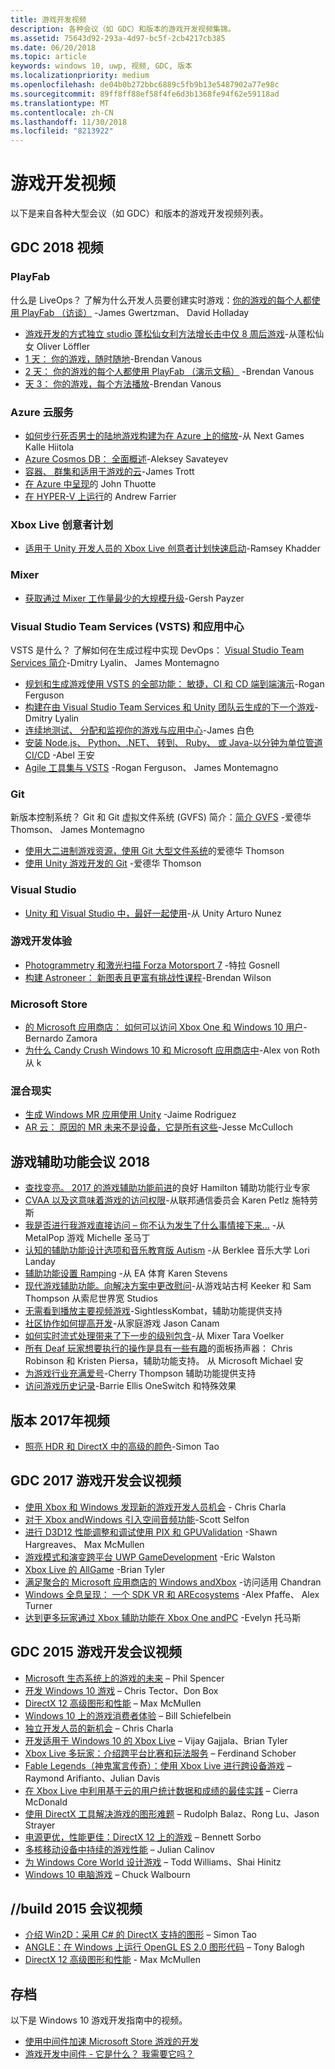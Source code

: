 ```yaml
---
title: 游戏开发视频
description: 各种会议（如 GDC）和版本的游戏开发视频集锦。
ms.assetid: 75643d92-293a-4d97-bc5f-2cb4217cb385
ms.date: 06/20/2018
ms.topic: article
keywords: windows 10, uwp, 视频, GDC, 版本
ms.localizationpriority: medium
ms.openlocfilehash: de04b0b272bbc6889c5fb9b13e5487902a77e98c
ms.sourcegitcommit: 89ff8ff88ef58f4fe6d3b1368fe94f62e59118ad
ms.translationtype: MT
ms.contentlocale: zh-CN
ms.lasthandoff: 11/30/2018
ms.locfileid: "8213922"
---
```

# <a name="game-development-videos"></a>游戏开发视频

以下是来自各种大型会议（如 GDC）和版本的游戏开发视频列表。

## <a name="gdc-2018-videos"></a>GDC 2018 视频

### <a name="playfab"></a>PlayFab

什么是 LiveOps？ 了解为什么开发人员要创建实时游戏：[你的游戏的每个人都使用 PlayFab （访谈）](https://channel9.msdn.com/Shows/Level-Up/Your-Game-For-Everyone-with-PlayFab) -James Gwertzman、 David Holladay

* [游戏开发的方式独立 studio 蓬松仙女利方法增长击中仅 8 周后游戏](https://channel9.msdn.com/Shows/Level-Up/Fluffy-Fairys-Lean-Approach-to-Game-Development-How-an-Indie-Studio-Grew-a-Hit-Game-After-Only-8-W)-从蓬松仙女 Oliver Löffler
* [1 天： 你的游戏，随时随地](https://channel9.msdn.com/Shows/Level-Up/Your-game-everywhere-PlayFab)-Brendan Vanous
* [2 天： 你的游戏的每个人都使用 PlayFab （演示文稿）](https://channel9.msdn.com/Shows/Level-Up/Your-Game-For-Everyone-With-PlayFab-Theater-Presentation) -Brendan Vanous
* [天 3： 你的游戏，每个方法播放](https://channel9.msdn.com/Shows/Level-Up/Your-game-every-way-its-played-PlayFab-Theater-Presentation)-Brendan Vanous

### <a name="azure-cloud-services"></a>Azure 云服务

* [如何步行死否男士的陆地游戏构建为在 Azure 上的缩放](https://channel9.msdn.com/Shows/Level-Up/How-The-Walking-Dead-No-Mans-Land-was-built-to-scale-on-Azure-Theater-Presentation)-从 Next Games Kalle Hiitola
* [Azure Cosmos DB： 全面概述](https://channel9.msdn.com/Shows/Level-Up/Azure-Cosmos-DB-Comprehensive-Overview)-Aleksey Savateyev
* [容器、 群集和适用于游戏的云](https://channel9.msdn.com/Shows/Level-Up/Containers-Clusters-and-the-Cloud-for-Gaming-Theater-Presentation-1)-James Trott
* [在 Azure 中呈现](https://channel9.msdn.com/Shows/Level-Up/Rendering-in-Azure-Theater-Presentation)的 John Thuotte
* [在 HYPER-V 上运行](https://channel9.msdn.com/Shows/Level-Up/Running-on-a-Hypervisor-Theater-Presentation)的 Andrew Farrier

### <a name="xbox-live-creators-program"></a>Xbox Live 创意者计划

* [适用于 Unity 开发人员的 Xbox Live 创意者计划快速启动](https://channel9.msdn.com/Shows/Level-Up/Xbox-Live-Creators-Program-Jumpstart-for-Unity-Developers)-Ramsey Khadder

### <a name="mixer"></a>Mixer

* [获取通过 Mixer 工作量最少的大规模升级](https://channel9.msdn.com/Shows/Level-Up/Get-massive-promotion-for-minimal-effort-with-Mixer-Theater-presentation)-Gersh Payzer

### <a name="visual-studio-team-services-vsts-and-app-center"></a>Visual Studio Team Services (VSTS) 和应用中心

VSTS 是什么？ 了解如何在生成过程中实现 DevOps： [Visual Studio Team Services 简介](https://channel9.msdn.com/Shows/Level-Up/Introduction-to-Visual-Studio-Team-Services)-Dmitry Lyalin、 James Montemagno

* [规划和生成游戏使用 VSTS 的全部功能： 敏捷，CI 和 CD 端到端演示](https://channel9.msdn.com/Shows/Level-Up/Planning-and-building-games-using-the-full-power-of-VSTS-Agile-CI--CD-end-to-end-demo)-Rogan Ferguson
* [构建在由 Visual Studio Team Services 和 Unity 团队云生成的下一个游戏](https://channel9.msdn.com/Shows/Level-Up/Build-your-next-game-powered-by-Visual-Studio-Team-Services-and-Unity-Teams-cloud-build-Theater)-Dmitry Lyalin
* [连续地测试、 分配和监视你的游戏与应用中心](https://channel9.msdn.com/Shows/Level-Up/Continuously-Test-distribute-and-monitor-your-game-with-App-Center-Theater-Presentation)-James 白色
* [安装 Node.js、 Python、.NET、 转到、 Ruby、 或 Java-以分钟为单位管道 CI/CD](https://channel9.msdn.com/Shows/Level-Up/Setup-your-CICD-pipeline-for-Nodejs-Python-NET-Go-Ruby-or-Java-in-Minutes) -Abel 王安
* [Agile 工具集与 VSTS](https://channel9.msdn.com/Shows/Level-Up/Agile-tooling-set-with-VSTS) -Rogan Ferguson、 James Montemagno

### <a name="git"></a>Git

新版本控制系统？ Git 和 Git 虚拟文件系统 (GVFS) 简介：[简介 GVFS](https://channel9.msdn.com/Shows/Level-Up/Introduction-to-GVFS) -爱德华 Thomson、 James Montemagno

* [使用大二进制游戏资源，使用 Git 大型文件系统](https://channel9.msdn.com/Shows/Level-Up/Working-with-large-binary-game-assets-using-Git-Large-File-system)的爱德华 Thomson
* [使用 Unity 游戏开发的 Git](https://channel9.msdn.com/Shows/Level-Up/Git-with-Unity-for-Game-Development) -爱德华 Thomson

### <a name="visual-studio"></a>Visual Studio

* [Unity 和 Visual Studio 中，最好一起使用](https://channel9.msdn.com/Shows/Level-Up/Unity-and-Visual-Studio-better-together)-从 Unity Arturo Nunez

### <a name="game-development-experiences"></a>游戏开发体验

* [Photogrammetry 和激光扫描 Forza Motorsport 7](https://channel9.msdn.com/Shows/Level-Up/Photogrammetry-and-Laser-Scanning-in-Forza-Motorsport-7-Theater-Presentation-1) -特拉 Gosnell
* [构建 Astroneer： 新图表且更富有挑战性课程](https://channel9.msdn.com/Shows/Level-Up/Building-Astroneer-Charting-new-and-challenging-courses)-Brendan Wilson

### <a name="microsoft-store"></a>Microsoft Store

* [的 Microsoft 应用商店： 如何可以访问 Xbox One 和 Windows 10 用户](https://channel9.msdn.com/Shows/Level-Up/Microsoft-Store-How-You-Can-Reach-Xbox-One-and-Windows-10-users)-Bernardo Zamora
* [为什么 Candy Crush Windows 10 和 Microsoft 应用商店中](https://channel9.msdn.com/Shows/Level-Up/Why-Candy-Crush-on-Windows-10-and-in-Microsoft-Store)-Alex von Roth 从 k

### <a name="mixed-reality"></a>混合现实

* [生成 Windows MR 应用使用 Unity](https://channel9.msdn.com/Shows/Level-Up/Building-Windows-MR-Apps-with-Unity) -Jaime Rodriguez
* [AR 云： 原因的 MR 未来不是设备，它是所有这些](https://channel9.msdn.com/Shows/Level-Up/The-AR-Cloud-Why-the-future-of-MR-is-not-a-device-itsall-of-them)-Jesse McCulloch

## <a name="game-accessibility-conference-2018"></a>游戏辅助功能会议 2018

* [查找变亮。 2017 的游戏辅助功能前进](https://channel9.msdn.com/Shows/Level-Up/GAConf-2018-Looking-Bright-2017s-Game-Accessibility-Advances)的良好 Hamilton 辅助功能行业专家
* [CVAA 以及这意味着游戏的访问权限](https://channel9.msdn.com/Shows/Level-Up/GAConf-2018-The-CVAA-and-What-it-Means-for-Gaming-Access)-从联邦通信委员会 Karen Petlz 施特劳斯
* [我是否进行我游戏直接访问 – 你不认为发生了什么事情接下来...](https://channel9.msdn.com/Shows/Level-Up/GAConf-2018-I-Made-My-Game-Blind-Accessible--You-Wont-Believe-What-Happened-Next) -从 MetalPop 游戏 Michelle 圣马丁
* [认知的辅助功能设计选项和音乐教育版 Autism](https://channel9.msdn.com/Shows/Level-Up/GAConf-2018-Cognitive-Accessibility-Design-Choices-and-Music-Education-for-Autism) -从 Berklee 音乐大学 Lori Landay
* [辅助功能设置 Ramping](https://channel9.msdn.com/Shows/Level-Up/GAConf-2018-Ramping-Up-Accessibility) -从 EA 体育 Karen Stevens
* [现代游戏辅助功能。向解决方案中更改慰问](https://channel9.msdn.com/Shows/Level-Up/GAConf-2018-Modern-Game-Accessibility-Changing-Sympathy-to-Solution)-从游戏站古柯 Keeker 和 Sam Thompson 从索尼世界宽 Studios
* [无需看到播放主要视频游戏](https://channel9.msdn.com/Shows/Level-Up/GAConf-2018-Playing-Mainstream-Video-Games-Without-Sight)-SightlessKombat，辅助功能提供支持
* [社区协作如何提高开发](https://channel9.msdn.com/Shows/Level-Up/GAConf-2018-How-Community-Collaboration-Improves-Development)-从家庭游戏 Jason Canam
* [如何实时流式处理带来了下一步的级别包含](https://channel9.msdn.com/Shows/Level-Up/GAConf-2018-Beyond-Gaming-How-Live-Streaming-Brings-Next-Level-Inclusion)-从 Mixer Tara Voelker
* [所有 Deaf 玩家想要执行的操作是具有一些有趣](https://channel9.msdn.com/Shows/Level-Up/GAConf-2018-All-Deaf-Gamers-Wanna-Do-is-Have-Some-Fun)的面板扬声器： Chris Robinson 和 Kristen Piersa，辅助功能支持。 从 Microsoft Michael 安
* [为游戏行业充满爱号](https://channel9.msdn.com/Shows/Level-Up/GAConf-2018-A-Fraught-Love-Letter-to-the-Games-Industry)-Cherry Thompson 辅助功能提供支持
* [访问游戏历史记录](https://channel9.msdn.com/Shows/Level-Up/GAConf-2018-Accessible-Gaming-History)-Barrie Ellis OneSwitch 和特殊效果

## <a name="build-2017-videos"></a>版本 2017年视频

* [照亮 HDR 和 DirectX 中的高级的颜色](https://channel9.msdn.com/Events/Build/2017/P4061)-Simon Tao

## <a name="gdc-2017-game-dev-session-videos"></a>GDC 2017 游戏开发会议视频

* [使用 Xbox 和 Windows 发现新的游戏开发人员机会](https://channel9.msdn.com/Events/GDC/GDC-2017/GDC2017-001) - Chris Charla
* [对于 Xbox andWindows 引入空间音频功能](https://channel9.msdn.com/Events/GDC/GDC-2017/GDC2017-002)-Scott Selfon
* [进行 D3D12 性能调整和调试使用 PIX 和 GPUValidation](https://channel9.msdn.com/Events/GDC/GDC-2017/GDC2017-003) -Shawn Hargreaves、 Max McMullen
* [游戏模式和演变跨平台 UWP GameDevelopment](https://channel9.msdn.com/Events/GDC/GDC-2017/GDC2017-004) -Eric Walston
* [Xbox Live 的 AllGame](https://channel9.msdn.com/Events/GDC/GDC-2017/GDC2017-005) -Brian Tyler
* [满足聚合的 Microsoft 应用商店的 Windows andXbox](https://channel9.msdn.com/Events/GDC/GDC-2017/GDC2017-006) -访问适用 Chandran
* [Windows 全息呈现： 一个 SDK VR 和 AREcosystems](https://channel9.msdn.com/Events/GDC/GDC-2017/GDC2017-008) -Alex Pfaffe、 Alex Turner
* [达到更多玩家通过 Xbox 辅助功能在 Xbox One andPC](https://channel9.msdn.com/Events/GDC/GDC-2017/GDC2017-009) -Evelyn 托马斯

## <a name="gdc-2015-game-dev-session-videos"></a>GDC 2015 游戏开发会议视频

-   [Microsoft 生态系统上的游戏的未来](http://channel9.msdn.com/Events/GDC/GDC-2015/The-Future-of-Gaming-Across-the-Microsoft-Ecosystem) – Phil Spencer
-   [开发 Windows 10 游戏](http://channel9.msdn.com/Events/GDC/GDC-2015/Developing-Games-for-Windows-10) – Chris Tector、Don Box
-   [DirectX 12 高级图形和性能](http://channel9.msdn.com/Events/GDC/GDC-2015/Advanced-DirectX12-Graphics-and-Performance) – Max McMullen
-   [Windows 10 上的游戏消费者体验](http://channel9.msdn.com/Events/GDC/GDC-2015/Gaming-Consumer-Experience-on-Windows-10) – Bill Schiefelbein
-   [独立开发人员的新机会](http://channel9.msdn.com/Events/GDC/GDC-2015/New-Opportunities-for-Independent-Developers) – Chris Charla
-   [开发适用于 Windows 10 的 Xbox Live](http://channel9.msdn.com/Events/GDC/GDC-2015/Developing-with-Xbox-Live-for-Windows-10) – Vijay Gajjala、Brian Tyler
-   [Xbox Live 多玩家：介绍跨平台比赛和玩法服务](http://channel9.msdn.com/Events/GDC/GDC-2015/Xbox-Live-Multiplayer-Introducing-services-for-cross-platform-matchmaking-and-gameplay) – Ferdinand Schober
-   [Fable Legends（神鬼寓言传奇）：使用 Xbox Live 进行跨设备游戏](http://channel9.msdn.com/Events/GDC/GDC-2015/Fable-Legends-Cross-device-Gameplay-with-Xbox-Live) – Raymond Arifianto、Julian Davis
-   [在 Xbox Live 中利用基于云的用户统计数据和成绩的最佳实践](http://channel9.msdn.com/Events/GDC/GDC-2015/Best-Practices-for-Leveraging-Cloud-Based-User-Stats-and-Achievements-in-Xbox-Live) – Cierra McDonald
-   [使用 DirectX 工具解决游戏的图形难题](http://channel9.msdn.com/Events/GDC/GDC-2015/Solve-the-Tough-Graphics-Problems-with-your-Game-Using-DirectX-Tools) – Rudolph Balaz、Rong Lu、Jason Strayer
-   [电源更优，性能更佳：DirectX 12 上的游戏](http://channel9.msdn.com/Events/GDC/GDC-2015/Better-Power-Better-Performance-Your-Game-on-DirectX12) – Bennett Sorbo
-   [多核移动设备中持续的游戏性能](http://channel9.msdn.com/Events/GDC/GDC-2015/Sustained-gaming-performance-in-multi-core-mobile-devices) – Julian Calinov
-   [为 Windows Core World 设计游戏](http://channel9.msdn.com/Events/GDC/GDC-2015/Designing-Games-for-a-Windows-Core-World) – Todd Williams、Shai Hinitz
-   [Windows 10 电脑游戏](http://channel9.msdn.com/Events/GDC/GDC-2015/PC-Games-for-Windows-10) – Chuck Walbourn

## <a name="build-2015-session-videos"></a>//build 2015 会议视频

-   [介绍 Win2D：采用 C# 的 DirectX 支持的图形](https://channel9.msdn.com/Events/Build/2015/2-631) – Simon Tao
-   [ANGLE：在 Windows 上运行 OpenGL ES 2.0 图形代码](https://channel9.msdn.com/Events/Build/2015/3-686) – Tony Balogh
-   [DirectX 12 高级图形和性能](https://channel9.msdn.com/Events/Build/2015/3-673) - Max McMullen
 

## <a name="archive"></a>存档

以下是 Windows 10 游戏开发指南中的视频。

- [使用中间件加速 Microsoft Store 游戏的开发](https://channel9.msdn.com/Events/Build/2013/3-187)
- [游戏开发中间件 - 它是什么？ 我需要它吗？](https://channel9.msdn.com/Series/Windows-Store-Developer-Solutions/Game-Development-Middleware-What-is-it-Do-I-need-it-)
